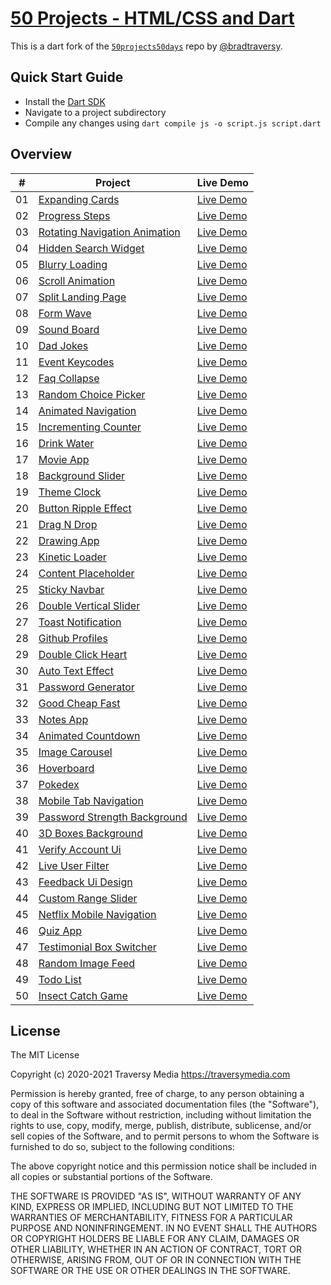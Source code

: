 # [50 Projects - HTML/CSS and Dart](https://eeoooue.github.io/50projects-dart/)

This is a dart fork of the [```50projects50days```](https://github.com/bradtraversy/50projects50days) repo by [@bradtraversy](https://github.com/bradtraversy).


## Quick Start Guide

- Install the [Dart SDK](https://dart.dev/get-dart)
- Navigate to a project subdirectory
- Compile any changes using ```dart compile js -o script.js script.dart```

## Overview

|  #  | Project | Live Demo |
| :-: | ----- | ----- |
| 01  | [Expanding Cards](/expanding-cards/) | [Live Demo](https://eeoooue.github.io/50projects-dart/expanding-cards/)|
| 02  | [Progress Steps](/progress-steps/) | [Live Demo](https://eeoooue.github.io/50projects-dart/progress-steps/) |
| 03  | [Rotating Navigation Animation](/rotating-nav-animation/)| [Live Demo](https://eeoooue.github.io/50projects-dart/rotating-nav-animation/) |
| 04  | [Hidden Search Widget](/hidden-search/) | [Live Demo](https://eeoooue.github.io/50projects-dart/hidden-search/)|
| 05  | [Blurry Loading](/blurry-loading/) | [Live Demo](https://eeoooue.github.io/50projects-dart/blurry-loading/) |
| 06  | [Scroll Animation](/scroll-animation/)  | [Live Demo](https://eeoooue.github.io/50projects-dart/scroll-animation/) |
| 07  | [Split Landing Page](/split-landing-page/)| [Live Demo](https://eeoooue.github.io/50projects-dart/split-landing-page/)  |
| 08  | [Form Wave](/form-input-wave/) | [Live Demo](https://eeoooue.github.io/50projects-dart/form-input-wave/) |
| 09  | [Sound Board](/sound-board/)  | [Live Demo](https://eeoooue.github.io/50projects-dart/sound-board/) |
| 10  | [Dad Jokes](/dad-jokes/) | [Live Demo](https://eeoooue.github.io/50projects-dart/dad-jokes/) |
| 11  | [Event Keycodes](/event-keycodes/) | [Live Demo](https://eeoooue.github.io/50projects-dart/event-keycodes/) |
| 12  | [Faq Collapse](/faq-collapse/)| [Live Demo](https://eeoooue.github.io/50projects-dart/faq-collapse/)|
| 13  | [Random Choice Picker](/random-choice-picker/) | [Live Demo](https://eeoooue.github.io/50projects-dart/random-choice-picker/)|
| 14  | [Animated Navigation](/animated-navigation/) | [Live Demo](https://eeoooue.github.io/50projects-dart/animated-navigation/) |
| 15  | [Incrementing Counter](/incrementing-counter/) | [Live Demo](https://eeoooue.github.io/50projects-dart/incrementing-counter/)|
| 16  | [Drink Water](/drink-water/)  | [Live Demo](https://eeoooue.github.io/50projects-dart/drink-water/) |
| 17  | [Movie App](/movie-app/) | [Live Demo](https://eeoooue.github.io/50projects-dart/movie-app/) |
| 18  | [Background Slider](/background-slider/)| [Live Demo](https://eeoooue.github.io/50projects-dart/background-slider/)|
| 19  | [Theme Clock](/theme-clock/)  | [Live Demo](https://eeoooue.github.io/50projects-dart/theme-clock/) |
| 20  | [Button Ripple Effect](/button-ripple-effect/) | [Live Demo](https://eeoooue.github.io/50projects-dart/button-ripple-effect/)|
| 21  | [Drag N Drop](/drag-n-drop/)  | [Live Demo](https://eeoooue.github.io/50projects-dart/drag-n-drop/) |
| 22  | [Drawing App](/drawing-app/)  | [Live Demo](https://eeoooue.github.io/50projects-dart/drawing-app/) |
| 23  | [Kinetic Loader](/kinetic-loader/) | [Live Demo](https://eeoooue.github.io/50projects-dart/kinetic-loader/) |
| 24  | [Content Placeholder](/content-placeholder/) | [Live Demo](https://eeoooue.github.io/50projects-dart/content-placeholder/) |
| 25  | [Sticky Navbar](/sticky-navigation/)| [Live Demo](https://eeoooue.github.io/50projects-dart/sticky-navigation/)  |
| 26  | [Double Vertical Slider](/double-vertical-slider/)| [Live Demo](https://eeoooue.github.io/50projects-dart/double-vertical-slider/)|
| 27  | [Toast Notification](/toast-notification/)| [Live Demo](https://eeoooue.github.io/50projects-dart/toast-notification/)  |
| 28  | [Github Profiles](/github-profiles/) | [Live Demo](https://eeoooue.github.io/50projects-dart/github-profiles/)|
| 29  | [Double Click Heart](/double-click-heart/)| [Live Demo](https://eeoooue.github.io/50projects-dart/double-click-heart/)  |
| 30  | [Auto Text Effect](/auto-text-effect/)  | [Live Demo](https://eeoooue.github.io/50projects-dart/auto-text-effect/) |
| 31  | [Password Generator](/password-generator/)| [Live Demo](https://eeoooue.github.io/50projects-dart/password-generator/)  |
| 32  | [Good Cheap Fast](/good-cheap-fast/) | [Live Demo](https://eeoooue.github.io/50projects-dart/good-cheap-fast/)|
| 33  | [Notes App](/notes-app/) | [Live Demo](https://eeoooue.github.io/50projects-dart/notes-app/) |
| 34  | [Animated Countdown](/animated-countdown/)| [Live Demo](https://eeoooue.github.io/50projects-dart/animated-countdown/)  |
| 35  | [Image Carousel](/image-carousel/) | [Live Demo](https://eeoooue.github.io/50projects-dart/image-carousel/) |
| 36  | [Hoverboard](/hoverboard/) | [Live Demo](https://eeoooue.github.io/50projects-dart/hoverboard/)|
| 37  | [Pokedex](/pokedex/)| [Live Demo](https://eeoooue.github.io/50projects-dart/pokedex/)|
| 38  | [Mobile Tab Navigation](/mobile-tab-navigation/)  | [Live Demo](https://eeoooue.github.io/50projects-dart/mobile-tab-navigation/) |
| 39  | [Password Strength Background](/password-strength-background/)| [Live Demo](https://eeoooue.github.io/50projects-dart/password-strength-background/)  |
| 40  | [3D Boxes Background](/3d-boxes-background/) | [Live Demo](https://eeoooue.github.io/50projects-dart/3d-boxes-background/) |
| 41  | [Verify Account Ui](/verify-account-ui/)| [Live Demo](https://eeoooue.github.io/50projects-dart/verify-account-ui/)|
| 42  | [Live User Filter](/live-user-filter/)  | [Live Demo](https://eeoooue.github.io/50projects-dart/live-user-filter/) |
| 43  | [Feedback Ui Design](/feedback-ui-design/)| [Live Demo](https://eeoooue.github.io/50projects-dart/feedback-ui-design/)  |
| 44  | [Custom Range Slider](/custom-range-slider/) | [Live Demo](https://eeoooue.github.io/50projects-dart/custom-range-slider/) |
| 45  | [Netflix Mobile Navigation](/netflix-mobile-navigation/) | [Live Demo](https://eeoooue.github.io/50projects-dart/netflix-mobile-navigation/)|
| 46  | [Quiz App](/quiz-app/)| [Live Demo](https://eeoooue.github.io/50projects-dart/quiz-app/)  |
| 47  | [Testimonial Box Switcher](/testimonial-box-switcher/) | [Live Demo](https://eeoooue.github.io/50projects-dart/testimonial-box-switcher/) |
| 48  | [Random Image Feed](/random-image-generator/)| [Live Demo](https://eeoooue.github.io/50projects-dart/random-image-generator/)|
| 49  | [Todo List](/todo-list/) | [Live Demo](https://eeoooue.github.io/50projects-dart/todo-list/) |
| 50  | [Insect Catch Game](/insect-catch-game/)| [Live Demo](https://eeoooue.github.io/50projects-dart/insect-catch-game/)|


## License

The MIT License

Copyright (c) 2020-2021 Traversy Media https://traversymedia.com

Permission is hereby granted, free of charge, to any person obtaining a copy
of this software and associated documentation files (the "Software"), to deal
in the Software without restriction, including without limitation the rights
to use, copy, modify, merge, publish, distribute, sublicense, and/or sell
copies of the Software, and to permit persons to whom the Software is
furnished to do so, subject to the following conditions:

The above copyright notice and this permission notice shall be included in
all copies or substantial portions of the Software.

THE SOFTWARE IS PROVIDED "AS IS", WITHOUT WARRANTY OF ANY KIND, EXPRESS OR
IMPLIED, INCLUDING BUT NOT LIMITED TO THE WARRANTIES OF MERCHANTABILITY,
FITNESS FOR A PARTICULAR PURPOSE AND NONINFRINGEMENT. IN NO EVENT SHALL THE
AUTHORS OR COPYRIGHT HOLDERS BE LIABLE FOR ANY CLAIM, DAMAGES OR OTHER
LIABILITY, WHETHER IN AN ACTION OF CONTRACT, TORT OR OTHERWISE, ARISING FROM,
OUT OF OR IN CONNECTION WITH THE SOFTWARE OR THE USE OR OTHER DEALINGS IN
THE SOFTWARE.

